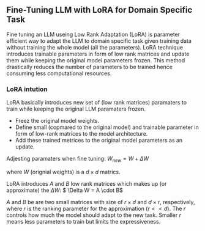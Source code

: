 ## Fine-Tuning LLM with LoRA for Domain Specific Task

Fine tuning an LLM useing Low Rank Adaptation (LoRA) is parameter efficient way to adapt the LLM to domain specific task given training data without training the whole model (all the parameters). LoRA technique introduces trainable parameters in form of low rank matrices and update them while keeping the original model parameters frozen. This method drastically reduces the number of parameters to be trained hence consuming less computational resources.

### LoRA intution

LoRA basically introduces new set of (low rank matrices) paramaters to train while keeping the original LLM paramaters frozen.

- Freez the original model weights.
- Define small (copmared to the original model) and trainable parameter in form of low-rank matrices to the model architecture.
- Add these trained metrices to the original model parameters as an update.

Adjesting paramaters when fine tuning: $W_{new} = W + \Delta W$

where $W$ (orignial weights) is a $d \times d$ matrics.

LoRA introduces $A$ and $B$ low rank matrices which makes up (or approximate) the $\Delta W$: $ \Delta W = A \cdot B$

$A$ and $B$ be are two small matrices with size of $r \times d$ and $d \times r$, respectively, where $r$ is the ranking parameter for the approximation ($r << d$). The $r$ controls how much the model should adapt to the new task. Smaller $r$ means less parameters to train but limits the expressiveness.


